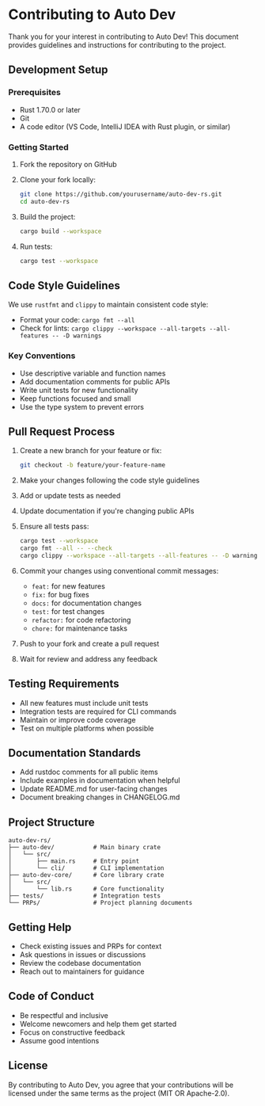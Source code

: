 # Contributing to Auto Dev

Thank you for your interest in contributing to Auto Dev! This document provides guidelines and instructions for contributing to the project.

## Development Setup

### Prerequisites

- Rust 1.70.0 or later
- Git
- A code editor (VS Code, IntelliJ IDEA with Rust plugin, or similar)

### Getting Started

1. Fork the repository on GitHub
2. Clone your fork locally:
   ```bash
   git clone https://github.com/yourusername/auto-dev-rs.git
   cd auto-dev-rs
   ```

3. Build the project:
   ```bash
   cargo build --workspace
   ```

4. Run tests:
   ```bash
   cargo test --workspace
   ```

## Code Style Guidelines

We use `rustfmt` and `clippy` to maintain consistent code style:

- Format your code: `cargo fmt --all`
- Check for lints: `cargo clippy --workspace --all-targets --all-features -- -D warnings`

### Key Conventions

- Use descriptive variable and function names
- Add documentation comments for public APIs
- Write unit tests for new functionality
- Keep functions focused and small
- Use the type system to prevent errors

## Pull Request Process

1. Create a new branch for your feature or fix:
   ```bash
   git checkout -b feature/your-feature-name
   ```

2. Make your changes following the code style guidelines

3. Add or update tests as needed

4. Update documentation if you're changing public APIs

5. Ensure all tests pass:
   ```bash
   cargo test --workspace
   cargo fmt --all -- --check
   cargo clippy --workspace --all-targets --all-features -- -D warnings
   ```

6. Commit your changes using conventional commit messages:
   - `feat:` for new features
   - `fix:` for bug fixes
   - `docs:` for documentation changes
   - `test:` for test changes
   - `refactor:` for code refactoring
   - `chore:` for maintenance tasks

7. Push to your fork and create a pull request

8. Wait for review and address any feedback

## Testing Requirements

- All new features must include unit tests
- Integration tests are required for CLI commands
- Maintain or improve code coverage
- Test on multiple platforms when possible

## Documentation Standards

- Add rustdoc comments for all public items
- Include examples in documentation when helpful
- Update README.md for user-facing changes
- Document breaking changes in CHANGELOG.md

## Project Structure

```
auto-dev-rs/
├── auto-dev/           # Main binary crate
│   └── src/
│       ├── main.rs     # Entry point
│       └── cli/        # CLI implementation
├── auto-dev-core/      # Core library crate
│   └── src/
│       └── lib.rs      # Core functionality
├── tests/              # Integration tests
└── PRPs/               # Project planning documents
```

## Getting Help

- Check existing issues and PRPs for context
- Ask questions in issues or discussions
- Review the codebase documentation
- Reach out to maintainers for guidance

## Code of Conduct

- Be respectful and inclusive
- Welcome newcomers and help them get started
- Focus on constructive feedback
- Assume good intentions

## License

By contributing to Auto Dev, you agree that your contributions will be licensed under the same terms as the project (MIT OR Apache-2.0).